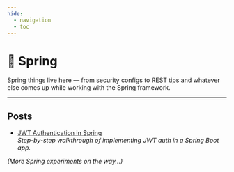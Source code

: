 ```yaml
---
hide:
  - navigation
  - toc
---
```


# 🌱 Spring

Spring things live here — from security configs to REST tips and whatever else comes up while working with the Spring framework.

---

## Posts

- [JWT Authentication in Spring](jwt-auth.md)  
  _Step-by-step walkthrough of implementing JWT auth in a Spring Boot app._

*(More Spring experiments on the way...)*
